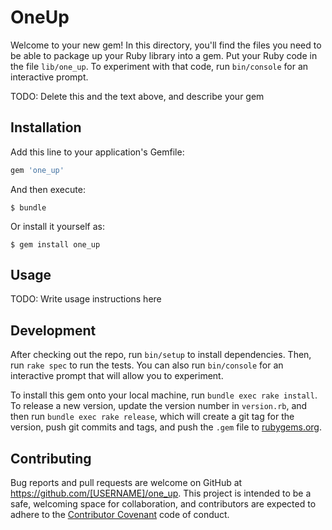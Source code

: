 # OneUp

Welcome to your new gem! In this directory, you'll find the files you need to be able to package up your Ruby library into a gem. Put your Ruby code in the file `lib/one_up`. To experiment with that code, run `bin/console` for an interactive prompt.

TODO: Delete this and the text above, and describe your gem

## Installation

Add this line to your application's Gemfile:

```ruby
gem 'one_up'
```

And then execute:

    $ bundle

Or install it yourself as:

    $ gem install one_up

## Usage

TODO: Write usage instructions here

## Development

After checking out the repo, run `bin/setup` to install dependencies. Then, run `rake spec` to run the tests. You can also run `bin/console` for an interactive prompt that will allow you to experiment.

To install this gem onto your local machine, run `bundle exec rake install`. To release a new version, update the version number in `version.rb`, and then run `bundle exec rake release`, which will create a git tag for the version, push git commits and tags, and push the `.gem` file to [rubygems.org](https://rubygems.org).

## Contributing

Bug reports and pull requests are welcome on GitHub at https://github.com/[USERNAME]/one_up. This project is intended to be a safe, welcoming space for collaboration, and contributors are expected to adhere to the [Contributor Covenant](http://contributor-covenant.org) code of conduct.

